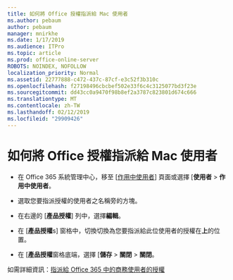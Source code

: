 ```yaml
---
title: 如何將 Office 授權指派給 Mac 使用者
ms.author: pebaum
author: pebaum
manager: mnirkhe
ms.date: 1/17/2019
ms.audience: ITPro
ms.topic: article
ms.prod: office-online-server
ROBOTS: NOINDEX, NOFOLLOW
localization_priority: Normal
ms.assetid: 22777888-c472-437c-87cf-e3c52f3b310c
ms.openlocfilehash: f27198496cbcbef502e33f6c4c3125077bd3f23e
ms.sourcegitcommit: dd43cc0a9470f98b8ef2a3787c823801d674c666
ms.translationtype: MT
ms.contentlocale: zh-TW
ms.lasthandoff: 02/12/2019
ms.locfileid: "29909426"
---
```

# <a name="how-to-assign-office-licenses-to-mac-users"></a>如何將 Office 授權指派給 Mac 使用者

- 在 Office 365 系統管理中心，移至 [[作用中使用者](https://go.microsoft.com/fwlink/p/?linkid=834822)] 頁面或選擇 [**使用者** \> **作用中使用者**。
    
- 選取您要指派授權的使用者之名稱旁的方塊。
    
- 在右邊的 [**產品授權**] 列中，選擇**編輯**。
    
- 在 [**產品授權**s] 窗格中，切換切換為您要指派給此位使用者的授權在**上**的位置。 
    
- 在 [**產品授權**窗格底端，選擇 [**儲存** \> **關閉** \> **關閉**。
    
如需詳細資訊：[指派給 Office 365 中的商務使用者的授權](https://docs.microsoft.com/office365/admin/subscriptions-and-billing/assign-licenses-to-users)
  

